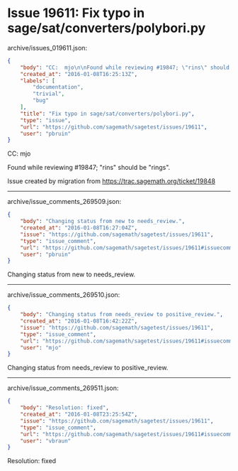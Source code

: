 # Issue 19611: Fix typo in sage/sat/converters/polybori.py

archive/issues_019611.json:
```json
{
    "body": "CC:  mjo\n\nFound while reviewing #19847; \"rins\" should be \"rings\".\n\nIssue created by migration from https://trac.sagemath.org/ticket/19848\n\n",
    "created_at": "2016-01-08T16:25:13Z",
    "labels": [
        "documentation",
        "trivial",
        "bug"
    ],
    "title": "Fix typo in sage/sat/converters/polybori.py",
    "type": "issue",
    "url": "https://github.com/sagemath/sagetest/issues/19611",
    "user": "pbruin"
}
```
CC:  mjo

Found while reviewing #19847; "rins" should be "rings".

Issue created by migration from https://trac.sagemath.org/ticket/19848





---

archive/issue_comments_269509.json:
```json
{
    "body": "Changing status from new to needs_review.",
    "created_at": "2016-01-08T16:27:04Z",
    "issue": "https://github.com/sagemath/sagetest/issues/19611",
    "type": "issue_comment",
    "url": "https://github.com/sagemath/sagetest/issues/19611#issuecomment-269509",
    "user": "pbruin"
}
```

Changing status from new to needs_review.



---

archive/issue_comments_269510.json:
```json
{
    "body": "Changing status from needs_review to positive_review.",
    "created_at": "2016-01-08T16:42:22Z",
    "issue": "https://github.com/sagemath/sagetest/issues/19611",
    "type": "issue_comment",
    "url": "https://github.com/sagemath/sagetest/issues/19611#issuecomment-269510",
    "user": "mjo"
}
```

Changing status from needs_review to positive_review.



---

archive/issue_comments_269511.json:
```json
{
    "body": "Resolution: fixed",
    "created_at": "2016-01-08T23:25:54Z",
    "issue": "https://github.com/sagemath/sagetest/issues/19611",
    "type": "issue_comment",
    "url": "https://github.com/sagemath/sagetest/issues/19611#issuecomment-269511",
    "user": "vbraun"
}
```

Resolution: fixed
